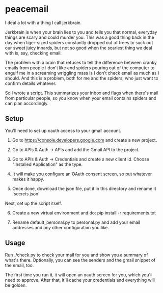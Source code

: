 peacemail
============

I deal a lot with a thing I call jerkbrain. 

Jerkbrain is when your brain lies to you and tells you that normal, everyday things are scary and could murder you. This was a good thing back in the day when tiger-sized spiders constantly dropped out of trees to suck out our sweet juicy innards, but not so good when the scariest thing we deal with is, say, checking email.

The problem with a brain that refuses to tell the difference between cranky emails from people I don't like and spiders pouring out of the computer to engulf me in a screaming wriggling mass is I don't check email as much as I should. And this is a problem, both for me and the spiders, who just want to confirm details whatever.

So I wrote a script. This summarizes your inbox and flags when there's mail from particular people, so you know when your email contains spiders and can plan accordingly. 

Setup
------

You'll need to set up oauth access to your gmail account.

1. Go to https://console.developers.google.com and create a new project.

2. Go to APIs & Auth -> APIs and add the Gmail API to the project.

3. Go to APIs & Auth -> Credentials and create a new client id. Choose "Installed Application" as the type.

4. It will make you configure an OAuth consent screen, so put whatever makes it happy. 

5. Once done, download the json file, put it in this directory and rename it 'secrets.json'

Next, set up the script itself.

6. Create a new virtual environment and do: pip install -r requirements.txt

7. Rename default_personal.py to personal.py and add your email addresses and any other configuration you like. 

Usage
------

Run ./check.py to check your mail for you and show you a summary of what's there. Optionally, you can see the senders and the gmail snippet of the email, too.

The first time you run it, it will open an oauth screen for you, which you'll need to approve. After that, it'll cache your credentials and everything will be golden.






